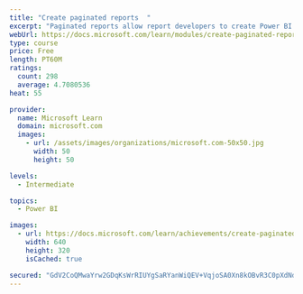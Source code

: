 ```yaml
---
title: "Create paginated reports  "
excerpt: "Paginated reports allow report developers to create Power BI artifacts that have tightly controlled rendering requirements. Paginated reports are ideal for creating sales invoices, receipts, purchase orders, and tabular data. This module will teach you how to create reports, add parameters, and work with tables and charts in paginated reports."
webUrl: https://docs.microsoft.com/learn/modules/create-paginated-reports-power-bi/
type: course
price: Free
length: PT60M
ratings:
  count: 298
  average: 4.7080536
heat: 55

provider:
  name: Microsoft Learn
  domain: microsoft.com
  images:
    - url: /assets/images/organizations/microsoft.com-50x50.jpg
      width: 50
      height: 50

levels:
  - Intermediate

topics:
  - Power BI

images:
  - url: https://docs.microsoft.com/learn/achievements/create-paginated-reports-power-bi-social.png
    width: 640
    height: 320
    isCached: true

secured: "GdV2CoQMwaYrw2GDqKsWrRIUYgSaRYanWiQEV+VqjoSA0Xn8kOBvR3C0pXdNd9sheXcxGCDS5K62fS3Ee67GOEz8Q9Yq6EddMzUvYtVOGhgKqtUr/puD1u3fDGK+aj7StN5s0JiDxvHMLKAzoZT5d0nTFWX06204yO1mHm3DVIUPPGGLCACFrkKN+N+5M4O2+gGvWeZRp5rnqBFK8d4hkGcjvQkXXdT91RfVmMTfl2MQeAaxmKLNoVrL8qVEdXr0jp8/dYCyJiOjCxs5dvS0SrrcH84kmG+zoyoJdSWNomguI5ErY+B7dXBX60MNULV1lPIl1psVn5mJJJRxuryP/o1DJckpUcAqCUTYsyYDRVShOJPcLGCgouUjDRLDPpkewd1V0nylwJxGSMFgGOpkd/RzgwEuBVUc446ABXwmfuw=;FNWTcwFFVb7AEpn1vh/ntQ=="
---
```


